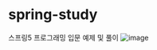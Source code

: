 # spring-study
스프링5 프로그래밍 입문 예제 및 풀이
![image](https://user-images.githubusercontent.com/84507123/139241218-628bae20-03dd-4c80-a5cf-666fc1c45a05.png)
